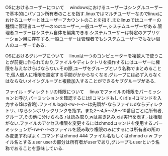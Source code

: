 OSにおけるユーザーについて
　windowsにおけるユーザーはシングルユーザーで基本的にパソコン所有者のことを指す.linuxではマルチユーザーなのでlinuxにおけるユーザーとはユーザーアカウントのことを指す.またlinuxではユーザーの種類に管理者ユーザーのrootユーザー,一般ユーザー,システムユーザーがある.管理者ユーザーはシステム自体を編集できる.システムユーザーは特定のアプリケーション用に存在する.一般ユーザーは管理者でもシステムユーザーでもない個人のユーザーである.

OSにおけるグループについて
　linuxは一つのコンピューターを複数人で使うことが前提に作られており,ファイルやディレクトリを操作するにはユーザーに権限を与えなけらばならない.その際,ユーザをグループという名称でまとめることで,個人個人に権限を設定する手間がかからなくなる.グループには必ず入らなくはならないメイングループと複数加入することができるサブグループがある.
 
ファイル・ディレクトリの権限について
　linuxでファイルの権限をパーミッションと呼び,パーミッションを確認するにはllコマンドもしくはls -lコマンドを入力する($は省略).ファイルlogの-rw-r--r--は先頭が-ならファイルdならディレクトリ、lならシンボリックリンクを指す。また2～4,5～7,8～10番目ごとに所有者,グループ,その他に分けられる.rは読み取り,wは書き込み,xは実行を表す.-は権限がない.ファイルのアクセス権限を変更するにはchmodコマンドを使用する.パーミッションが-rw-r--r-のファイルを読み取り権限のみにするには所有者の所のみ変更すればよく,コマンドはchmod 444 ファイル名もしくはchmod u-w ファイル名とする.user userの部分は所有者がuserであり,グループもuserという名称であることを意味している.